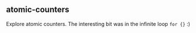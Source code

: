 ## atomic-counters

Explore atomic counters. The interesting bit was in the infinite
loop `for {}` :)